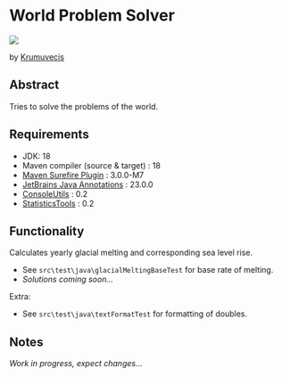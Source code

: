 # World Problem Solver

[![](https://jitpack.io/v/Krumuvecis/WorldProblemSolver.svg)](https://jitpack.io/#Krumuvecis/WorldProblemSolver)

by [Krumuvecis](https://github.com/Krumuvecis)


## Abstract

Tries to solve the problems of the world.


## Requirements

* JDK: 18
* Maven compiler (source & target) : 18
* [Maven Surefire Plugin](https://mvnrepository.com/artifact/org.apache.maven.plugins/maven-surefire-plugin) : 3.0.0-M7
* [JetBrains Java Annotations](https://mvnrepository.com/artifact/org.jetbrains/annotations) : 23.0.0
* [ConsoleUtils](https://github.com/KruMF/ConsoleUtils) : 0.2
* [StatisticsTools](https://github.com/Krumuvecis/StatisticsTools) : 0.2


## Functionality

Calculates yearly glacial melting and corresponding sea level rise.
* See `src\test\java\glacialMeltingBaseTest` for base rate of melting.
* *Solutions coming soon...*

Extra:
* See `src\test\java\textFormatTest` for formatting of doubles.


## Notes

*Work in progress, expect changes...*
